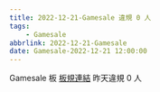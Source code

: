 ```yaml
---
title: 2022-12-21-Gamesale 違規 0 人
tags:
    - Gamesale
abbrlink: 2022-12-21-Gamesale
date: Gamesale-2022-12-21 12:00:00
---
```

Gamesale 板 [板規連結](https://www.ptt.cc/bbs/Gossiping/M.1637425085.A.07D.html)
昨天違規 0 人

